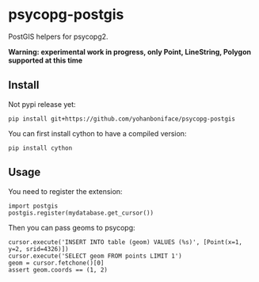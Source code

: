 # psycopg-postgis

PostGIS helpers for psycopg2.

**Warning: experimental work in progress, only Point, LineString, Polygon supported at this time**

## Install

Not pypi release yet:

    pip install git+https://github.com/yohanboniface/psycopg-postgis

You can first install cython to have a compiled version:

    pip install cython


## Usage

You need to register the extension:

    import postgis
    postgis.register(mydatabase.get_cursor())

Then you can pass geoms to psycopg:

    cursor.execute('INSERT INTO table (geom) VALUES (%s)', [Point(x=1, y=2, srid=4326)])
    cursor.execute('SELECT geom FROM points LIMIT 1')
    geom = cursor.fetchone()[0]
    assert geom.coords == (1, 2)
